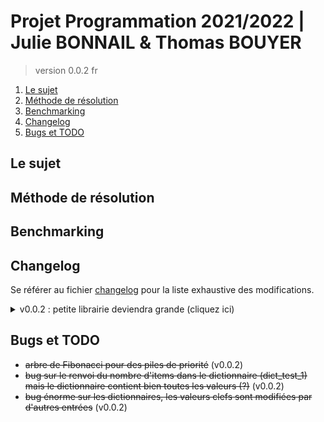 # Projet Programmation 2021/2022 | Julie BONNAIL & Thomas BOUYER

> version 0.0.2 fr

1. [Le sujet](#le-sujet)
2. [Méthode de résolution](#méthode-de-résolution)
3. [Benchmarking](#benchmarking)
4. [Changelog](#changelog)
5. [Bugs et TODO](#bugs-et-todo)

## Le sujet

## Méthode de résolution

## Benchmarking

## Changelog

Se référer au fichier [changelog](changelog.md) pour la liste exhaustive des modifications.

<details>
    <summary> v0.0.2 : petite librairie deviendra grande (cliquez ici) </summary>

*   macros pour des tests esthétiques
*   la table de hachage fonctionne aussi bien avec des objets issus de structures qu'avec des pseudos objets
*   on peut itérer sur les objets de la table de hachage (pratique pour faire le free final)
*   structure de dictionnaire, fortement basé sur la table de hachage (ne dispose pas de fonction d'itération pour le moment étant donné l'utilisation prévue)
*   structure de file de priorité basée sur les tas de Fibonacci
*   ré-implémentation de l'algorithme de Dijkstra en utilisant les tables de hachage et les files de priorité
*   bugs précédents dus à des défauts de conception des tests (duplicata de strdup qui ne fait pas partie de -std=c18 pour la copie de chaînes de caractères)
*   implémentation d'un itérateur pour la structure de dictionnaire sur le modèle de la structure d'ensembles (renvoi du couple clé-valeur pour les dictionnaires)

</details>

## Bugs et TODO

*   ~~arbre de Fibonacci pour des piles de priorité~~ (v0.0.2)
*   ~~bug sur le renvoi du nombre d'items dans le dictionnaire (dict_test_1) mais le dictionnaire contient bien toutes les valeurs (?)~~ (v0.0.2)
*   ~~bug énorme sur les dictionnaires, les valeurs clefs sont modifiées par d'autres entrées~~ (v0.0.2)
